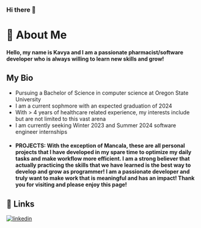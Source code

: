 ### Hi there 👋

# 🚀 About Me
#### Hello, my name is Kavya and I am a passionate pharmacist/software developer who is always willing to learn new skills and grow!

## My Bio
* Pursuing a Bachelor of Science in computer science at Oregon State University
* I am a current sophmore with an expected graduation of 2024
* With > 4 years of healthcare related experience, my interests include but are not limited to this vast arena
* I am currently seeking Winter 2023 and Summer 2024 software engineer internships
* #### PROJECTS: With the exception of Mancala, these are all personal projects that I have developed in my spare time to optimize my daily tasks and make workflow more efficient. I am a strong believer that actually practicing the skills that we have learned is the best way to develop and grow as programmer! I am a passionate developer and truly want to make work that is meaningful and has an impact! Thank you for visiting and please enjoy this page!




## 🔗 Links

[![linkedin](https://img.shields.io/badge/linkedin-0A66C2?style=for-the-badge&logo=linkedin&logoColor=white)](https://www.linkedin.com/in/kavya-kolavasi-8a32bb271/)


